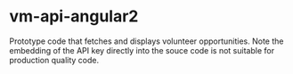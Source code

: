 # vm-api-angular2

Prototype code that fetches and displays volunteer opportunities. Note the embedding of the API key directly into the souce code is not suitable for production quality code.
